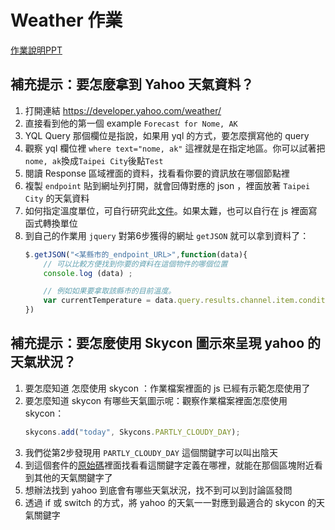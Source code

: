 # Weather 作業
[作業說明PPT][2]

## 補充提示：要怎麼拿到 Yahoo 天氣資料？
1. 打開連結 https://developer.yahoo.com/weather/
2. 直接看到他的第一個 example `Forecast for Nome, AK`
3. YQL Query 那個欄位是指說，如果用 yql 的方式，要怎麼撰寫他的 query
4. 觀察 yql 欄位裡 `where text="nome, ak"` 這裡就是在指定地區。你可以試著把`nome, ak`換成`Taipei City`後點`Test`
5. 閱讀 Response 區域裡面的資料，找看看你要的資訊放在哪個節點裡
6. 複製 `endpoint` 貼到網址列打開，就會回傳對應的 json ，裡面放著 `Taipei City` 的天氣資料
7. 如何指定溫度單位，可自行研究此[文件][3]。如果太難，也可以自行在 js 裡面寫函式轉換單位
8. 到自己的作業用 `jquery` 對第6步獲得的網址 `getJSON` 就可以拿到資料了：
	```javascript
	$.getJSON("<某縣市的_endpoint_URL>",function(data){
		// 可以比較方便找到你要的資料在這個物件的哪個位置
		console.log (data) ;

		// 例如如果要拿取該縣市的目前溫度。
		var currentTemperature = data.query.results.channel.item.condition.temp  ;
	})
	```

## 補充提示：要怎麼使用 Skycon 圖示來呈現 yahoo 的天氣狀況？
1. 要怎麼知道 怎麼使用 skycon ：作業檔案裡面的 js 已經有示範怎麼使用了
2. 要怎麼知道 skycon 有哪些天氣圖示呢：觀察作業檔案裡面怎麼使用 skycon：
	```javascript
	skycons.add("today", Skycons.PARTLY_CLOUDY_DAY);
	```
3. 我們從第2步發現用 `PARTLY_CLOUDY_DAY` 這個關鍵字可以叫出陰天
4. 到這個套件的[原始碼][1]裡面找看看這關鍵字定義在哪裡，就能在那個區塊附近看到其他的天氣關鍵字了
5. 想辦法找到 yahoo 到底會有哪些天氣狀況，找不到可以到討論區發問
6. 透過 if 或 switch 的方式，將 yahoo 的天氣一一對應到最適合的 skycon 的天氣關鍵字

[1]: https://darkskyapp.github.io/skycons/skycons.js
[2]: https://goo.gl/lPGaqR
[3]: https://developer.yahoo.com/weather/documentation.html

